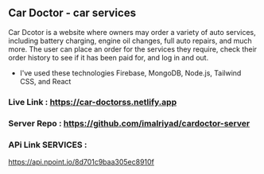 ## Car Doctor - car services

Car Dcotor is a website where owners may order a variety of auto services, including battery charging, engine oil changes, full auto repairs, and much more.  The user can place an order for the services they require, check their order history to see if it has been paid for, and log in and out.

- I've used these technologies Firebase, MongoDB, Node.js, Tailwind CSS, and React


### Live Link : https://car-doctorss.netlify.app
### Server Repo : https://github.com/imalriyad/cardoctor-server
### APi Link SERVICES :
 https://api.npoint.io/8d701c9baa305ec8910f
